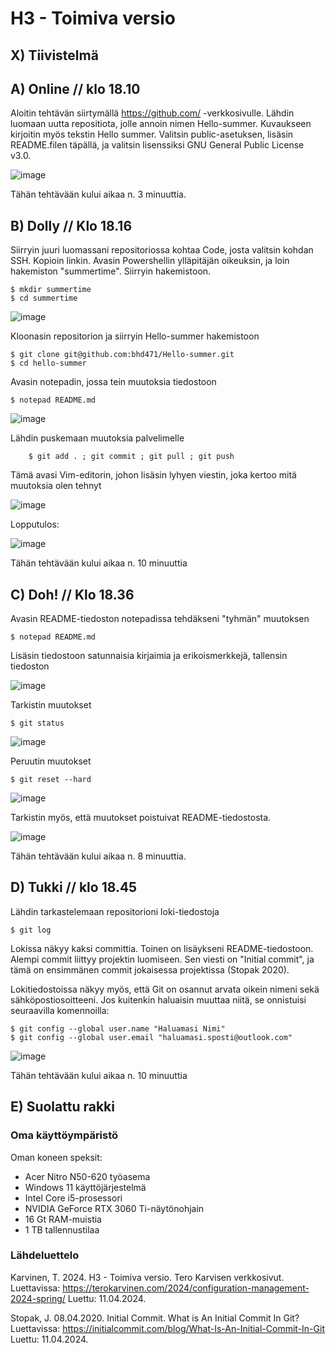 # H3 - Toimiva versio

## X) Tiivistelmä

## A) Online // klo 18.10

Aloitin tehtävän siirtymällä https://github.com/ -verkkosivulle. Lähdin luomaan uutta repositiota, jolle annoin nimen Hello-summer. Kuvaukseen kirjoitin myös tekstin Hello summer. Valitsin public-asetuksen, lisäsin README.filen täpällä, ja valitsin lisenssiksi GNU General Public License v3.0.

![image](https://github.com/bhd471/Palvelinten-hallinta/assets/148760837/941d7bed-93ab-4833-9775-9c2b073586cd)

Tähän tehtävään kului aikaa n. 3 minuuttia.

## B) Dolly // Klo 18.16

Siirryin juuri luomassani repositoriossa kohtaa Code, josta valitsin kohdan SSH. Kopioin linkin. Avasin Powershellin ylläpitäjän oikeuksin, ja loin hakemiston "summertime". Siirryin hakemistoon.

    $ mkdir summertime
    $ cd summertime

![image](https://github.com/bhd471/Palvelinten-hallinta/assets/148760837/a376defd-fa7f-463a-b8b7-f39300e8197c)

Kloonasin repositorion ja siirryin Hello-summer hakemistoon

    $ git clone git@github.com:bhd471/Hello-summer.git
    $ cd hello-summer

Avasin notepadin, jossa tein muutoksia tiedostoon

    $ notepad README.md

![image](https://github.com/bhd471/Palvelinten-hallinta/assets/148760837/5d83b352-2550-4f40-ad6b-e4ad9979941f)

Lähdin puskemaan muutoksia palvelimelle 

        $ git add . ; git commit ; git pull ; git push

Tämä avasi Vim-editorin, johon lisäsin lyhyen viestin, joka kertoo mitä muutoksia olen tehnyt


![image](https://github.com/bhd471/Palvelinten-hallinta/assets/148760837/a3aabdc9-b3ef-46f2-8e8a-a45806654607)

Lopputulos: 

![image](https://github.com/bhd471/Palvelinten-hallinta/assets/148760837/1692a492-decb-483c-b504-72aef173c7b7)



Tähän tehtävään kului aikaa n. 10 minuuttia

## C) Doh! // Klo 18.36

Avasin README-tiedoston notepadissa tehdäkseni "tyhmän" muutoksen

    $ notepad README.md

Lisäsin tiedostoon satunnaisia kirjaimia ja erikoismerkkejä, tallensin tiedoston

![image](https://github.com/bhd471/Palvelinten-hallinta/assets/148760837/6dcd7dfa-c583-4eda-ba08-76e6b394308c)

Tarkistin muutokset 

    $ git status

![image](https://github.com/bhd471/Palvelinten-hallinta/assets/148760837/7ac45bb9-a802-4e85-8d8f-8ff008cfdf7e)

Peruutin muutokset 

    $ git reset --hard

![image](https://github.com/bhd471/Palvelinten-hallinta/assets/148760837/42a8fe82-9424-4504-afc3-d2c34780dbf9)

Tarkistin myös, että muutokset poistuivat README-tiedostosta.

![image](https://github.com/bhd471/Palvelinten-hallinta/assets/148760837/d4c8bd45-6a83-4944-91ba-52f483f21ee1)

Tähän tehtävään kului aikaa n. 8 minuuttia.

## D) Tukki // klo 18.45

Lähdin tarkastelemaan repositorioni loki-tiedostoja

    $ git log

Lokissa näkyy kaksi committia. Toinen on lisäykseni README-tiedostoon. Alempi commit liittyy projektin luomiseen. Sen viesti on "Initial commit", ja tämä on ensimmänen commit jokaisessa projektissa (Stopak 2020). 

Lokitiedostoissa näkyy myös, että Git on osannut arvata oikein nimeni sekä sähköpostiosoitteeni. 
Jos kuitenkin haluaisin muuttaa niitä, se onnistuisi seuraavilla komennoilla:

    $ git config --global user.name "Haluamasi Nimi"
    $ git config --global user.email "haluamasi.sposti@outlook.com"
    
![image](https://github.com/bhd471/Palvelinten-hallinta/assets/148760837/27b8d288-9ff8-47e9-9a64-475548dac354)

Tähän tehtävään kului aikaa n. 10 minuuttia

## E) Suolattu rakki

### Oma käyttöympäristö

Oman koneen speksit:

- Acer Nitro N50-620 työasema
- Windows 11 käyttöjärjestelmä
- Intel Core i5-prosessori
- NVIDIA GeForce RTX 3060 Ti-näytönohjain
- 16 Gt RAM-muistia
- 1 TB tallennustilaa

### Lähdeluettelo

Karvinen, T. 2024. H3 - Toimiva versio. Tero Karvisen verkkosivut. Luettavissa: https://terokarvinen.com/2024/configuration-management-2024-spring/ Luettu: 11.04.2024.

Stopak, J. 08.04.2020. Initial Commit. What is An Initial Commit In Git? Luettavissa: https://initialcommit.com/blog/What-Is-An-Initial-Commit-In-Git 
Luettu: 11.04.2024.
